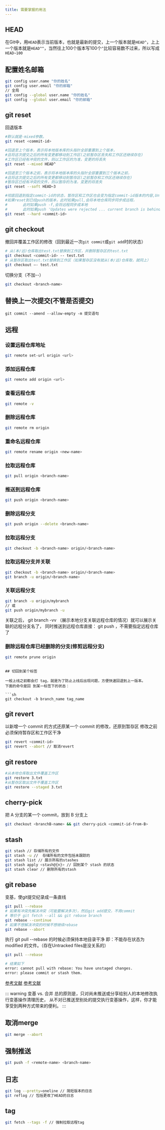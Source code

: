 ```yaml
---
title: 需要掌握的用法
---
```

## HEAD

在Git中，用`HEAD`表示当前版本，也就是最新的提交，上一个版本就是`HEAD^`，上上一个版本就是`HEAD^^`，当然往上100个版本写100个`^`比较容易数不过来，所以写成`HEAD~100`

## 配置姓名邮箱

```sh
git config user.name "你的姓名"
git config user.email "你的邮箱"
// 全局
git config --global user.name "你的姓名"
git config --global user.email "你的邮箱"
```

## git reset

回退版本

```sh
#默认就是-mixed参数。
git reset <commit-id>

#回退至上个版本，表示将本地版本库的头指针全部重置到上个版本，
#且将这次提交之后的所有变更都移动到工作区(之前暂存区丢失和工作区还继续存在)
#工作区已经有冲突的文件，则以工作区的为准，变更的将丢失
git reset --mixed HEAD^

#回退至三个版本之前，表示将本地版本库的头指针全部重置到三个版本之前，
#且将这次提交之后的所有变更都移动到暂存区(之前暂存和工作区还继续存在)
#暂存区已经有冲突的文件，则以暂存的为准，变更的将丢失
git reset --soft HEAD~3

#彻底回退到指定commit-id的状态，暂存区和工作区也会变为指定commit-id版本的内容,Untracked files还继续存在
#如果reset到已经push的版本，此时如果pull,会将本地仓库同步同步成远程，
#       此时如果push -f,会将远程同步成本地
#       此时如果push 'Updates were rejected ... current branch is behind'
git reset --hard <commit-id>
```

## git checkout

撤回并覆盖工作区的修改（回到最近一次`git commit`或`git add`时的状态）

```sh
# 从(本/远)仓库取出test.txt替换到工作区，并删除暂存区的test.txt
git checkout <commit-id> -- test.txt
# 从暂存区取出test.txt替换到工作区（如果暂存区没有就从(本/远)仓库取，就同上）
git checkout –- test.txt
```

切换分支（不加--）

```sh
git checkout <branch-name>
```

## 替换上一次提交(不管是否提交)

```
git commit --amend --allow-empty -m 提交语句
```

## 远程

### 设置远程仓库地址

```sh
git remote set-url origin <url>
```

### 添加远程仓库

```sh
git remote add origin <url>
```

### 查看远程仓库

```sh
git remote -v
```

### 删除远程仓库

```sh
git remote rm origin
```

### 重命名远程仓库

```sh
git remote rename origin <new-name>
```

### 拉取远程仓库

```sh
git pull origin <branch-name>
```

### 推送到远程仓库

```sh
git push origin <branch-name>
```

### 删除远程分支

```sh
git push origin --delete <branch-name>
```

### 拉取远程分支

```sh
git checkout -b <branch-name> origin/<branch-name>
```

### 拉取远程分支并关联

```sh
git checkout -b <branch-name> origin/<branch-name>
git branch -u origin/<branch-name>
```

### 关联远程分支

```sh
git branch -u origin/mybranch
// 或
git push origin/mybranch -u
```

关联之后， git branch -vv （展示本地分支关联远程仓库的情况）就可以展示关联的远程分支名了，
同时推送到远程仓库直接： git push ，不需要指定远程仓库了

### 删除远程仓库已经删除的分支(修剪远程分支)

```sh
git remote prune origin
```

```

## 切回到某个标签

一般上线之前都会打 tag，就是为了防止上线后出现问题，方便快速回退到上一版本。
下面的命令是回 到某一标签下的状态：

```sh
git checkout -b branch_name tag_name
```

## git revert

以新增一个 commit 的方式还原某一个 commit 的修改，还原到暂存区
修改之前必须保持暂存区和工作区干净

```sh
git revert <commit-id>
git revert --abort // 取消revert
```

## git restore

```sh
#从本地仓库取出文件覆盖工作区
git restore 3.txt
#从暂存区取出文件不覆盖工作区
git restore --staged 3.txt
```

## cherry-pick

把 A 分支的某一个 commit，放到 B 分支上

```sh
git checkout <branchB-name> && git cherry-pick <commit-id-from-B>
```

## stash

```sh
git stash // 存储所有的文件
git stash -u //  存储所有的文件包括未跟踪的
git stash list // 展示所有的stashes
git stash apply <stash@{n}> // 回到某个 stash 的状态
git stash clear // 删除所有的stash
```

## git rebase

变基，使git提交纪录成一条直线

```sh
git pull --rebase
# 如果有冲突先解决冲突（可能要解决多次），然后git add提交，不用commit
# 等价于 git fetch --all && git rebase branch
git rebase --continue
# 如果不想解决冲突的时候不想继续rebase
git rebase --abort
```

执行 git pull --rebase 的时候必须保持本地目录干净
即：不能存在状态为 modified 的文件。（存在Untracked files是没关系的）

```sh
git pull --rebase

# 结果如下
error: cannot pull with rebase: You have unstaged changes.
error: please commit or stash them.
```

[参考文献](https://juejin.cn/post/6844903895160881166)
[参考文献](https://git-scm.com/book/zh/v2/Git-%E5%88%86%E6%94%AF-%E5%8F%98%E5%9F%BA)

::: warning 变基 vs. 合并
总的原则是，只对尚未推送或分享给别人的本地修改执行变基操作清理历史， 从不对已推送至别处的提交执行变基操作，这样，你才能享受到两种方式带来的便利。
:::

## 取消merge

```sh
git merge --abort
```

## 强制推送

```sh
git push -f <remote-name> <branch-name>
```

## 日志

```sh
git log --pretty=oneline // 简短版本的日志
git reflog // 包括更改了HEAD的日志
```

## tag

```sh
git fetch --tags -f // 强制拉取远程tag
```
